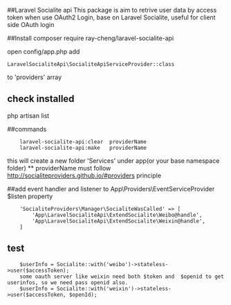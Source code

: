 ##Laravel Socialite api
This package is aim to retrive user data by access token when use OAuth2 Login, base on Laravel Socialite, useful for client side OAuth login


##Install
    composer require ray-cheng/laravel-socialite-api

open config/app.php
add 

    LaravelSocialiteApi\SocialiteApiServiceProvider::class

 to 'providers' array
 
 
## check installed

php artisan list

##commands

        laravel-socialite-api:clear  providerName   
        laravel-socialite-api:make   providerName    
   
   this will create a new folder 'Services' under app(or your base namespace folder)
** providerName must follow http://socialiteproviders.github.io/#providers principle

##add event handler and listener to App\Providers\EventServiceProvider $listen property


        'SocialiteProviders\Manager\SocialiteWasCalled' => [
            'App\LaravelSocialiteApi\ExtendSocialite\Weibo@handle',
            'App\LaravelSocialiteApi\ExtendSocialite\Weixin@handle',
        ]

## test

        $userInfo = Socialite::with('weibo')->stateless->user($accessToken);
        some oauth server like weixin need both $token and  $openid to get userinfos, so we need pass openid also.
        $userInfo = Socialite::with('weixin')->stateless->user($accessToken, $openId);
